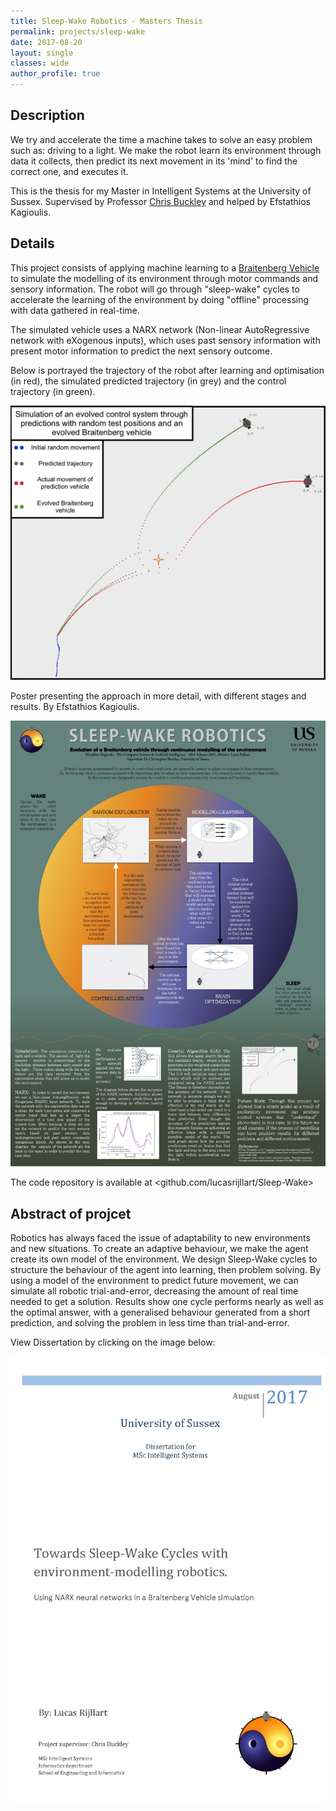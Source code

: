 ```yaml
---
title: Sleep-Wake Robotics - Masters Thesis
permalink: projects/sleep-wake
date: 2017-08-20
layout: single
classes: wide
author_profile: true
---
```


## Description

We try and accelerate the time a machine takes to solve an easy problem such as: driving to a light. We make the robot learn its environment through data it collects, then predict its next movement in its 'mind' to find the correct one, and executes it.

This is the thesis for my Master in Intelligent Systems at the University of Sussex. Supervised by Professor [Chris Buckley](https://profiles.sussex.ac.uk/p108674-christopher-buckley) and helped by Efstathios Kagioulis.

## Details

This project consists of applying machine learning to a [Braitenberg Vehicle](https://en.wikipedia.org/wiki/Braitenberg_vehicle) to simulate the modelling of its environment through motor commands and sensory information. The robot will go through "sleep-wake" cycles to accelerate the learning of the environment by doing "offline" processing with data gathered in real-time.

The simulated vehicle uses a NARX network (Non-linear AutoRegressive network with eXogenous inputs), which uses past sensory information with present motor information to predict the next sensory outcome.

Below is portrayed the trajectory of the robot after learning and optimisation (in red), the simulated predicted trajectory (in grey) and the control trajectory (in green).

<img src="/assets/img/projects/sleep-wake-result.png" alt="A 2D plane with the robot and multiple trajectories on the ground">

Poster presenting the approach in more detail, with different stages and results. By Efstathios Kagioulis.

<img src="/assets/img/projects/sleep-wake-poster.jpg" alt="Poster presenting the project">


The code repository is available at <github.com/lucasrijllart/Sleep-Wake>

## Abstract of projcet

Robotics has always faced the issue of adaptability to new environments and new situations. To create an adaptive behaviour, we make the agent create its own model of the environment. We design Sleep-Wake cycles to structure the behaviour of the agent into learning, then problem solving. By using a model of the environment to predict future movement, we can simulate all robotic trial-and-error, decreasing the amount of real time needed to get a solution. Results show one cycle performs nearly as well as the optimal answer, with a generalised behaviour generated from a short prediction, and solving the problem in less time than trial-and-error.

View Dissertation by clicking on the image below:

<a href="/assets/docs/Sleep-Wake-Dissertation.pdf" target="_blank"><img src="/assets/img/projects/sleep-wake-dissertation.jpg" alt="The front page of the dissertation"></a>
